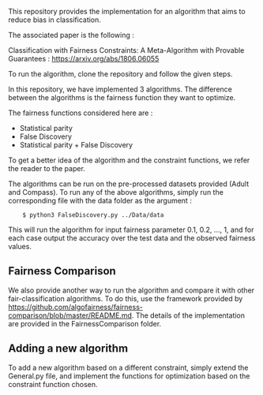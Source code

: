 This repository provides the implementation for an algorithm that aims to reduce bias in classification.

The associated paper is the following :

Classification with Fairness Constraints: A Meta-Algorithm with Provable Guarantees : https://arxiv.org/abs/1806.06055

To run the algorithm, clone the repository and follow the given steps.

In this repository, we have implemented 3 algorithms. The difference between the algorithms is the fairness function they want to optimize. 

The fairness functions considered here are :
* Statistical parity
* False Discovery
* Statistical parity + False Discovery

To get a better idea of the algorithm and the constraint functions, we refer the reader to the paper.

The algorithms can be run on the pre-processed datasets provided (Adult and Compass). To run any of the above algorithms, simply run the corresponding file with the data folder as the argument : 

        $ python3 FalseDiscovery.py ../Data/data

This will run the algorithm for input fairness parameter 0.1, 0.2, ..., 1, and for each case output the accuracy over the test data and the observed fairness values.

## Fairness Comparison

We also provide another way to run the algorithm and compare it with other fair-classification algorithms. To do this, use the framework provided by https://github.com/algofairness/fairness-comparison/blob/master/README.md. The details of the implementation are provided in the FairnessComparison folder.

## Adding a new algorithm
To add a new algorithm based on a different constraint, simply extend the General.py file, and implement the functions for optimization based on the constraint function chosen. 
